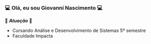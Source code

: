 ### 💻 Olá, eu sou Giovanni Nascimento 💻


📌 ***Atuação*** 📌
- Cursando Análise e Desenvolvimento de Sistemas 5º semestre
- Faculdade Impacta
